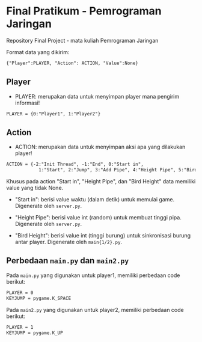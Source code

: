 # Final Pratikum - Pemrograman Jaringan

Repository Final Project - mata kuliah Pemrograman Jaringan

Format data yang dikirim:

```txt
{"Player":PLAYER, "Action": ACTION, "Value":None}
```

## Player

- PLAYER: merupakan data untuk menyimpan player mana pengirim informasi!

```txt
PLAYER = {0:"Player1", 1:"Player2"}
```

## Action

- ACTION: merupakan data untuk menyimpan aksi apa yang dilakukan player!

```txt
ACTION = {-2:"Init Thread", -1:"End", 0:"Start in", 
            1:"Start", 2:"Jump", 3:"Add Pipe", 4:"Height Pipe", 5:"Bird Height"}
```

Khusus pada action "Start in", "Height Pipe", dan "Bird Height" data memiliki value yang tidak None.

- "Start in": berisi value waktu (dalam detik) untuk memulai game. Digenerate oleh ```server.py```.

- "Height Pipe": berisi value int (random) untuk membuat tinggi pipa. Digenerate oleh ```server.py```.

- "Bird Height": berisi value int (tinggi burung) untuk sinkronisasi burung antar player. Digenerate oleh ```main{1/2}.py```.

## Perbedaan ```main.py``` dan ```main2.py```

Pada ```main.py``` yang digunakan untuk player1, memiliki perbedaan code berikut:

```txt
PLAYER = 0
KEYJUMP = pygame.K_SPACE
```

Pada ```main2.py``` yang digunakan untuk player2, memiliki perbedaan code berikut:

```txt
PLAYER = 1
KEYJUMP = pygame.K_UP
```

